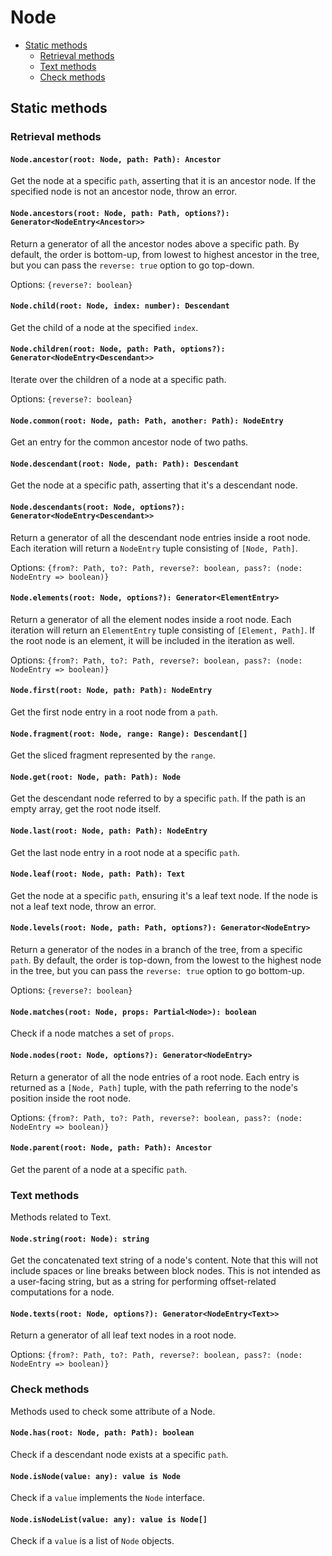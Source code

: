 # Node

- [Static methods](node.md#static-methods)
  - [Retrieval methods](node.md#retrieval-methods)
  - [Text methods](node.md#text-methods)
  - [Check methods](node.md#check-methods)

## Static methods

### Retrieval methods

#### `Node.ancestor(root: Node, path: Path): Ancestor`

Get the node at a specific `path`, asserting that it is an ancestor node. If the specified node is not an ancestor node, throw an error.

#### `Node.ancestors(root: Node, path: Path, options?): Generator<NodeEntry<Ancestor>>`

Return a generator of all the ancestor nodes above a specific path. By default, the order is bottom-up, from lowest to highest ancestor in the tree, but you can pass the `reverse: true` option to go top-down.

Options: `{reverse?: boolean}`

#### `Node.child(root: Node, index: number): Descendant`

Get the child of a node at the specified `index`.

#### `Node.children(root: Node, path: Path, options?): Generator<NodeEntry<Descendant>>`

Iterate over the children of a node at a specific path.

Options: `{reverse?: boolean}`

#### `Node.common(root: Node, path: Path, another: Path): NodeEntry`

Get an entry for the common ancestor node of two paths.

#### `Node.descendant(root: Node, path: Path): Descendant`

Get the node at a specific path, asserting that it's a descendant node.

#### `Node.descendants(root: Node, options?): Generator<NodeEntry<Descendant>>`

Return a generator of all the descendant node entries inside a root node. Each iteration will return a `NodeEntry` tuple consisting of `[Node, Path]`.

Options: `{from?: Path, to?: Path, reverse?: boolean, pass?: (node: NodeEntry => boolean)}`

#### `Node.elements(root: Node, options?): Generator<ElementEntry>`

Return a generator of all the element nodes inside a root node. Each iteration will return an `ElementEntry` tuple consisting of `[Element, Path]`. If the root node is an element, it will be included in the iteration as well.

Options: `{from?: Path, to?: Path, reverse?: boolean, pass?: (node: NodeEntry => boolean)}`

#### `Node.first(root: Node, path: Path): NodeEntry`

Get the first node entry in a root node from a `path`.

#### `Node.fragment(root: Node, range: Range): Descendant[]`

Get the sliced fragment represented by the `range`.

#### `Node.get(root: Node, path: Path): Node`

Get the descendant node referred to by a specific `path`. If the path is an empty array, get the root node itself.

#### `Node.last(root: Node, path: Path): NodeEntry`

Get the last node entry in a root node at a specific `path`.

#### `Node.leaf(root: Node, path: Path): Text`

Get the node at a specific `path`, ensuring it's a leaf text node. If the node is not a leaf text node, throw an error.

#### `Node.levels(root: Node, path: Path, options?): Generator<NodeEntry>`

Return a generator of the nodes in a branch of the tree, from a specific `path`. By default, the order is top-down, from the lowest to the highest node in the tree, but you can pass the `reverse: true` option to go bottom-up.

Options: `{reverse?: boolean}`

#### `Node.matches(root: Node, props: Partial<Node>): boolean`

Check if a node matches a set of `props`.

#### `Node.nodes(root: Node, options?): Generator<NodeEntry>`

Return a generator of all the node entries of a root node. Each entry is returned as a `[Node, Path]` tuple, with the path referring to the node's position inside the root node.

Options: `{from?: Path, to?: Path, reverse?: boolean, pass?: (node: NodeEntry => boolean)}`

#### `Node.parent(root: Node, path: Path): Ancestor`

Get the parent of a node at a specific `path`.

### Text methods

Methods related to Text.

#### `Node.string(root: Node): string`

Get the concatenated text string of a node's content. Note that this will not include spaces or line breaks between block nodes. This is not intended as a user-facing string, but as a string for performing offset-related computations for a node.

#### `Node.texts(root: Node, options?): Generator<NodeEntry<Text>>`

Return a generator of all leaf text nodes in a root node.

Options: `{from?: Path, to?: Path, reverse?: boolean, pass?: (node: NodeEntry => boolean)}`

### Check methods

Methods used to check some attribute of a Node.

#### `Node.has(root: Node, path: Path): boolean`

Check if a descendant node exists at a specific `path`.

#### `Node.isNode(value: any): value is Node`

Check if a `value` implements the `Node` interface.

#### `Node.isNodeList(value: any): value is Node[]`

Check if a `value` is a list of `Node` objects.

